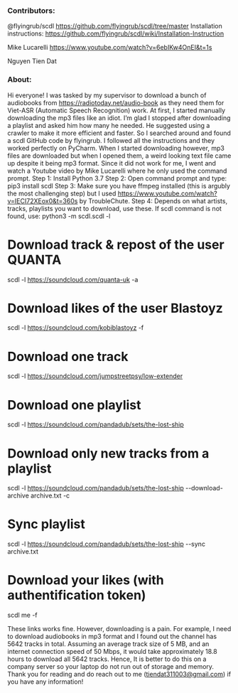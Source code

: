 ### **Contributors:** 
@flyingrub/scdl
https://github.com/flyingrub/scdl/tree/master
Installation instructions: https://github.com/flyingrub/scdl/wiki/Installation-Instruction

Mike Lucarelli
https://www.youtube.com/watch?v=6ebIKw4OnEI&t=1s

Nguyen Tien Dat

### **About:**
Hi everyone! I was tasked by my supervisor to download a bunch of audiobooks from https://radiotoday.net/audio-book as they need them for Viet-ASR (Automatic Speech Recognition) work. At first, I started manually downloading the mp3 files like an idiot. I’m glad I stopped after downloading a playlist and asked him how many he needed. He suggested using a crawler to make it more efficient and faster. So I searched around and found a scdl GitHub code by flyingrub. I followed all the instructions and they worked perfectly on PyCharm. When I started downloading however, mp3 files are downloaded but when I opened them, a weird looking text file came up despite it being mp3 format. Since it did not work for me, I went and watch a Youtube video by Mike Lucarelli where he only used the command prompt. 
Step 1: Install Python 3.7 
Step 2: Open command prompt and type: pip3 install scdl
Step 3: Make sure you have ffmpeg installed (this is argubly the most challenging step) but I used https://www.youtube.com/watch?v=IECI72XEox0&t=360s by TroubleChute. 
Step 4: Depends on what artists, tracks, playlists you want to download, use these. 
If scdl command is not found, use: python3 -m scdl.scdl -l <link>

# Download track & repost of the user QUANTA
scdl -l https://soundcloud.com/quanta-uk -a

# Download likes of the user Blastoyz
scdl -l https://soundcloud.com/kobiblastoyz -f

# Download one track
scdl -l https://soundcloud.com/jumpstreetpsy/low-extender

# Download one playlist
scdl -l https://soundcloud.com/pandadub/sets/the-lost-ship

# Download only new tracks from a playlist
scdl -l https://soundcloud.com/pandadub/sets/the-lost-ship --download-archive archive.txt -c

# Sync playlist
scdl -l https://soundcloud.com/pandadub/sets/the-lost-ship --sync archive.txt

# Download your likes (with authentification token)
scdl me -f

These links works fine. However, downloading is a pain. For example, I need to download audiobooks in mp3 format and I found out the channel has 5642 tracks in total. Assuming an average track size of 5 MB, and an internet connection speed of 50 Mbps, it would take approximately 18.8 hours to download all 5642 tracks. Hence, It is better to do this on a company server so your laptop do not run out of storage and memory. Thank you for reading and do reach out to me (tiendat311003@gmail.com) if you have any information!


